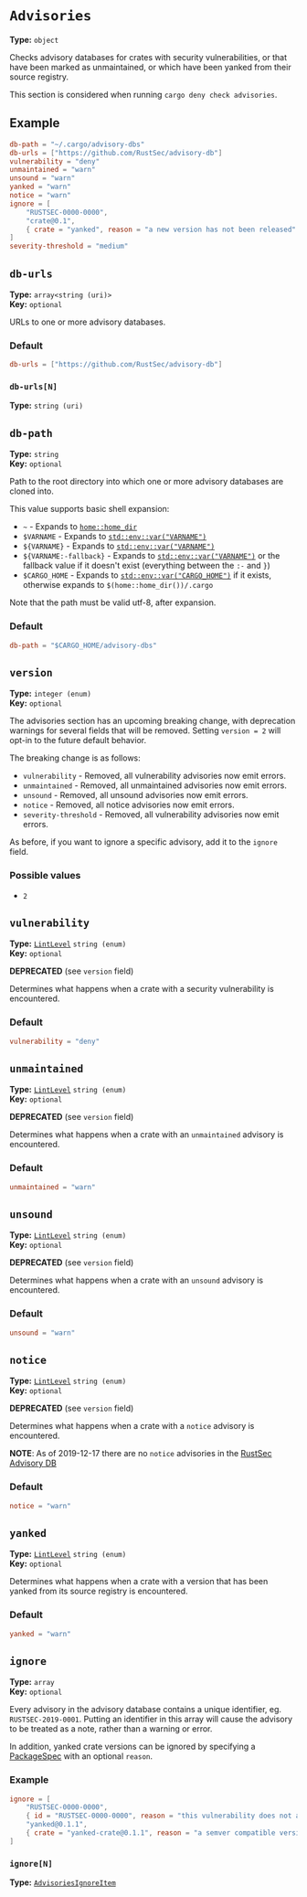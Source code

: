 # `Advisories`

**Type:** `object`

Checks advisory databases for crates with security vulnerabilities,
or that have been marked as unmaintained, or which have been yanked from
their source registry.

This section is considered when running `cargo deny check advisories`.


## Example

```toml
db-path = "~/.cargo/advisory-dbs"
db-urls = ["https://github.com/RustSec/advisory-db"]
vulnerability = "deny"
unmaintained = "warn"
unsound = "warn"
yanked = "warn"
notice = "warn"
ignore = [
    "RUSTSEC-0000-0000",
    "crate@0.1",
    { crate = "yanked", reason = "a new version has not been released" },
]
severity-threshold = "medium"
```

## `db-urls`

**Type:** `array<string (uri)>`<br>
**Key:** `optional`

URLs to one or more advisory databases.

### Default

```toml
db-urls = ["https://github.com/RustSec/advisory-db"]
```

### `db-urls[N]`

**Type:** `string (uri)`

## `db-path`

**Type:** `string`<br>
**Key:** `optional`

Path to the root directory into which one or more advisory databases are cloned into.

This value supports basic shell expansion:

- `~` - Expands to [`home::home_dir`](https://docs.rs/home/latest/home/fn.home_dir.html)
- `$VARNAME` - Expands to [`std::env::var("VARNAME")`](https://doc.rust-lang.org/std/env/fn.var.html)
- `${VARNAME}` - Expands to [`std::env::var("VARNAME")`](https://doc.rust-lang.org/std/env/fn.var.html)
- `${VARNAME:-fallback}` - Expands to [`std::env::var("VARNAME")`](https://doc.rust-lang.org/std/env/fn.var.html)
  or the fallback value if it doesn't exist (everything between the `:-` and `}`)
- `$CARGO_HOME` - Expands to [`std::env::var("CARGO_HOME")`](https://doc.rust-lang.org/std/env/fn.var.html)
  if it exists, otherwise expands to `$(home::home_dir())/.cargo`

Note that the path must be valid utf-8, after expansion.


### Default

```toml
db-path = "$CARGO_HOME/advisory-dbs"
```

## `version`

**Type:** `integer (enum)`<br>
**Key:** `optional`

The advisories section has an upcoming breaking change, with deprecation warnings for several
fields that will be removed. Setting `version = 2` will opt-in to the future default behavior.

The breaking change is as follows:

- `vulnerability` - Removed, all vulnerability advisories now emit errors.
- `unmaintained` - Removed, all unmaintained advisories now emit errors.
- `unsound` - Removed, all unsound advisories now emit errors.
- `notice` - Removed, all notice advisories now emit errors.
- `severity-threshold` - Removed, all vulnerability advisories now emit errors.

As before, if you want to ignore a specific advisory, add it to the `ignore` field.


### Possible values

- `2`

## `vulnerability`

**Type:** [`LintLevel`](/checks2/schema/type-index/LintLevel.md) `string (enum)`<br>
**Key:** `optional`

**DEPRECATED** (see `version` field)

Determines what happens when a crate with a security vulnerability is encountered.


### Default

```toml
vulnerability = "deny"
```

## `unmaintained`

**Type:** [`LintLevel`](/checks2/schema/type-index/LintLevel.md) `string (enum)`<br>
**Key:** `optional`

**DEPRECATED** (see `version` field)

Determines what happens when a crate with an `unmaintained` advisory is encountered.


### Default

```toml
unmaintained = "warn"
```

## `unsound`

**Type:** [`LintLevel`](/checks2/schema/type-index/LintLevel.md) `string (enum)`<br>
**Key:** `optional`

**DEPRECATED** (see `version` field)

Determines what happens when a crate with an `unsound` advisory is encountered.


### Default

```toml
unsound = "warn"
```

## `notice`

**Type:** [`LintLevel`](/checks2/schema/type-index/LintLevel.md) `string (enum)`<br>
**Key:** `optional`

**DEPRECATED** (see `version` field)

Determines what happens when a crate with a `notice` advisory is encountered.

**NOTE**: As of 2019-12-17 there are no `notice` advisories in the
[RustSec Advisory DB](https://github.com/RustSec/advisory-db)


### Default

```toml
notice = "warn"
```

## `yanked`

**Type:** [`LintLevel`](/checks2/schema/type-index/LintLevel.md) `string (enum)`<br>
**Key:** `optional`

Determines what happens when a crate with a version that has been yanked from its source
registry is encountered.


### Default

```toml
yanked = "warn"
```

## `ignore`

**Type:** `array`<br>
**Key:** `optional`

Every advisory in the advisory database contains a unique identifier, eg. `RUSTSEC-2019-0001`.
Putting an identifier in this array will cause the advisory to be treated as a note, rather
than a warning or error.

In addition, yanked crate versions can be ignored by specifying a [PackageSpec](https://embarkstudios.github.io/cargo-deny/checks/cfg.html#package-spec)
with an optional `reason`.


### Example

```toml
ignore = [
    "RUSTSEC-0000-0000",
    { id = "RUSTSEC-0000-0000", reason = "this vulnerability does not affect us as we don't use the particular code path" },
    "yanked@0.1.1",
    { crate = "yanked-crate@0.1.1", reason = "a semver compatible version hasn't been published yet" },
]
```

### `ignore[N]`

**Type:** [`AdvisoriesIgnoreItem`](/checks2/schema/type-index/AdvisoriesIgnoreItem.md)